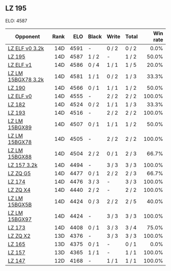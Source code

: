 ## LZ 195 ##

ELO: 4587

Opponent | Rank | ELO | Black | Write | Total | Win rate
---------|-----:|----:|-------|-------|-------|-------:
[LZ ELF v0 3.2k](LZ%20ELF%20v0%203.2k.md) | 14D | 4591 | - | 0 / 2 | 0 / 2 | 0.0%
[LZ 195](LZ%20195.md) | 14D | 4587 | 1 / 2 | - | 1 / 2 | 50.0%
[LZ ELF v1](LZ%20ELF%20v1.md) | 14D | 4586 | 0 / 4 | 1 / 1 | 1 / 5 | 20.0%
[LZ LM 15BGX78 3.2k](LZ%20LM%2015BGX78%203.2k.md) | 14D | 4581 | 1 / 1 | 0 / 2 | 1 / 3 | 33.3%
[LZ 190](LZ%20190.md) | 14D | 4566 | 0 / 1 | 1 / 1 | 1 / 2 | 50.0%
[LZ ELF v0](LZ%20ELF%20v0.md) | 14D | 4555 | - | 2 / 2 | 2 / 2 | 100.0%
[LZ 182](LZ%20182.md) | 14D | 4524 | 0 / 2 | 1 / 1 | 1 / 3 | 33.3%
[LZ 193](LZ%20193.md) | 14D | 4516 | - | 2 / 2 | 2 / 2 | 100.0%
[LZ LM 15BGX89](LZ%20LM%2015BGX89.md) | 14D | 4507 | 0 / 1 | 1 / 1 | 1 / 2 | 50.0%
[LZ LM 15BGX78](LZ%20LM%2015BGX78.md) | 14D | 4505 | - | 2 / 2 | 2 / 2 | 100.0%
[LZ LM 15BGX88](LZ%20LM%2015BGX88.md) | 14D | 4504 | 2 / 2 | 0 / 1 | 2 / 3 | 66.7%
[LZ 157 3.2k](LZ%20157%203.2k.md) | 14D | 4494 | - | 3 / 3 | 3 / 3 | 100.0%
[LZ ZQ G5](LZ%20ZQ%20G5.md) | 14D | 4477 | 0 / 1 | 2 / 2 | 2 / 3 | 66.7%
[LZ 174](LZ%20174.md) | 14D | 4476 | 3 / 3 | - | 3 / 3 | 100.0%
[LZ ZQ X4](LZ%20ZQ%20X4.md) | 14D | 4440 | 2 / 2 | - | 2 / 2 | 100.0%
[LZ LM 15BGX5B](LZ%20LM%2015BGX5B.md) | 14D | 4424 | 0 / 3 | 2 / 2 | 2 / 5 | 40.0%
[LZ LM 15BGX97](LZ%20LM%2015BGX97.md) | 14D | 4424 | - | 3 / 3 | 3 / 3 | 100.0%
[LZ 173](LZ%20173.md) | 14D | 4408 | 0 / 1 | 3 / 3 | 3 / 4 | 75.0%
[LZ ZQ X2](LZ%20ZQ%20X2.md) | 13D | 4376 | - | 3 / 3 | 3 / 3 | 100.0%
[LZ 165](LZ%20165.md) | 13D | 4375 | 0 / 1 | - | 0 / 1 | 0.0%
[LZ 157](LZ%20157.md) | 13D | 4365 | 1 / 1 | - | 1 / 1 | 100.0%
[LZ 147](LZ%20147.md) | 12D | 4168 | - | 1 / 1 | 1 / 1 | 100.0%
